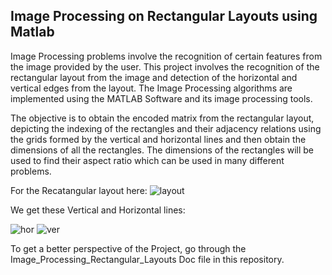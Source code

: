 ## Image Processing on Rectangular Layouts using Matlab

Image Processing problems involve the recognition of certain features from the image provided by the user. This project involves the recognition of the rectangular layout from the image and detection of the horizontal and vertical edges from the layout. The Image Processing algorithms are implemented using the MATLAB Software and its image processing tools.

The objective is to obtain the encoded matrix from the rectangular layout, depicting the indexing of the rectangles and their adjacency relations using the grids formed by the vertical and horizontal lines and then obtain the dimensions of all the rectangles. The dimensions of the rectangles will be used to find their aspect ratio which can be used in many different problems. 

For the Recatangular layout here:
![layout](https://user-images.githubusercontent.com/40790714/84437156-2c5fe800-ac52-11ea-9622-87089680fefd.png)

We get these Vertical and Horizontal lines:

![hor](https://user-images.githubusercontent.com/40790714/84437421-94163300-ac52-11ea-8f7b-613e3060818c.png)
![ver](https://user-images.githubusercontent.com/40790714/84437428-96788d00-ac52-11ea-9d3f-64f6089f246a.png)


To get a better perspective of the Project, go through the Image_Processing_Rectangular_Layouts Doc file in this repository.
